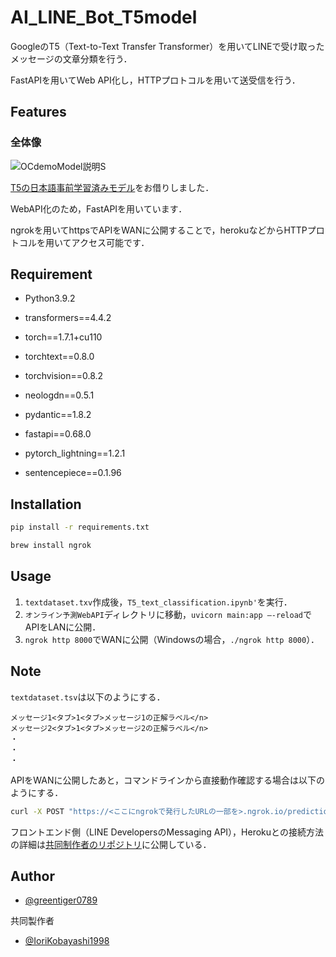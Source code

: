 # AI_LINE_Bot_T5model

GoogleのT5（Text-to-Text Transfer Transformer）を用いてLINEで受け取ったメッセージの文章分類を行う．

FastAPIを用いてWeb API化し，HTTPプロトコルを用いて送受信を行う．

## Features

### 全体像

![OCdemoModel説明S](https://user-images.githubusercontent.com/51241162/129188640-2239f26b-5844-4129-9825-4616841a29b3.png)

[T5の日本語事前学習済みモデル](https://qiita.com/sonoisa/items/a9af64ff641f0bbfed44)をお借りしました．

WebAPI化のため，FastAPIを用いています．

ngrokを用いてhttpsでAPIをWANに公開することで，herokuなどからHTTPプロトコルを用いてアクセス可能です．

## Requirement

- Python3.9.2

- transformers==4.4.2
- torch==1.7.1+cu110
- torchtext==0.8.0
- torchvision==0.8.2
- neologdn==0.5.1
- pydantic==1.8.2
- fastapi==0.68.0
- pytorch_lightning==1.2.1
- sentencepiece==0.1.96

## Installation

```bash
pip install -r requirements.txt
```

```bash
brew install ngrok
```

## Usage

1. `textdataset.txv`作成後，`T5_text_classification.ipynb'`を実行．
2. `オンライン予測WebAPI`ディレクトリに移動，`uvicorn main:app –-reload`でAPIをLANに公開．
3. `ngrok http 8000`でWANに公開（Windowsの場合，`./ngrok http 8000`）．


## Note

`textdataset.tsv`は以下のようにする．
```
メッセージ1<タブ>1<タブ>メッセージ1の正解ラベル</n>
メッセージ2<タブ>1<タブ>メッセージ2の正解ラベル</n>
・
・
・
```


APIをWANに公開したあと，コマンドラインから直接動作確認する場合は以下のようにする．

```bash
curl -X POST "https://<ここにngrokで発行したURLの一部を>.ngrok.io/prediction/online" -H "accept: application/json" -H "Content-Type: application/json" -d "{\"data\":[{\"text\":\"イベントはいつ始まりますか（←例文）\"}]}" -w  "\n"
```

フロントエンド側（LINE DevelopersのMessaging API），Herokuとの接続方法の詳細は[共同制作者のリポジトリ](https://github.com/IoriKobayashi1998/kitakyu_bot_frontend)に公開している．

## Author

* [@greentiger0789](https://github.com/greentiger0789)

共同製作者
* [@IoriKobayashi1998](https://github.com/IoriKobayashi1998)
